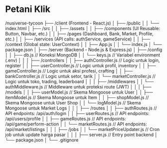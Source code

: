 # Petani Klik

/nusiverse-tycoon
├── /client (Frontend - React.js)
│   ├── /public
│   │   └── index.html
│   ├── /src
│   │   ├── /assets
│   │   ├── /components (UI Reusable: Button, Navbar, etc.)
│   │   ├── /pages (Dashboard, Bank, Market, Profile, etc.)
│   │   ├── /services (API calls: authService, gameService)
│   │   ├── /context (Global state: UserContext)
│   │   ├── App.js
│   │   └── index.js
│   └── package.json
│
├── /server (Backend - Node.js & Express.js)
│   ├── /config
│   │   ├── db.js          // Koneksi MongoDB
│   │   └── keys.js        // Variabel environment (.env)
│   │
│   ├── /controllers
│   │   ├── authController.js   // Logic untuk login, register
│   │   ├── userController.js   // Logic untuk profil, inventory
│   │   ├── gameController.js   // Logic untuk aksi profesi, crafting
│   │   ├── bankController.js   // Logic untuk setor, tarik
│   │   └── marketController.js // Logic untuk toko, trading, leaderboard
│   │
│   ├── /middlewares
│   │   └── authMiddleware.js // Middleware untuk proteksi route (JWT)
│   │
│   ├── /models
│   │   ├── userModel.js      // Skema Mongoose untuk User
│   │   ├── itemModel.js      // Skema Mongoose untuk Item
│   │   ├── shopModel.js      // Skema Mongoose untuk User Shop
│   │   └── logModel.js       // Skema Mongoose untuk Market Logs
│   │
│   ├── /routes
│   │   ├── authRoutes.js     // API endpoints: /api/auth/login
│   │   ├── userRoutes.js     // API endpoints: /api/users/profile
│   │   ├── gameRoutes.js     // API endpoints: /api/game/perform-action
│   │   └── marketRoutes.js   // API endpoints: /api/market/listings
│   │
│   ├── /jobs
│   │   └── marketPriceUpdater.js // Cron job untuk update harga pasar
│   │
│   ├── server.js             // Entry point backend
│   └── package.json
│
└── .gitignore